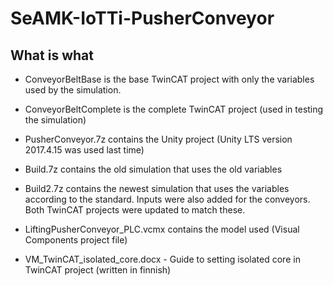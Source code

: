 # SeAMK-IoTTi-PusherConveyor

## What is what

- ConveyorBeltBase is the base TwinCAT project with only the variables used by the simulation.

- ConveyorBeltComplete is the complete TwinCAT project (used in testing the simulation)

- PusherConveyor.7z contains the Unity project (Unity LTS version 2017.4.15 was used last time)

- Build.7z contains the old simulation that uses the old variables

- Build2.7z contains the newest simulation that uses the variables according to the standard. Inputs were also added for the conveyors. Both TwinCAT projects were updated to match these.

- LiftingPusherConveyor_PLC.vcmx contains the model used (Visual Components project file)

- VM_TwinCAT_isolated_core.docx - Guide to setting isolated core in TwinCAT project (written in finnish)

